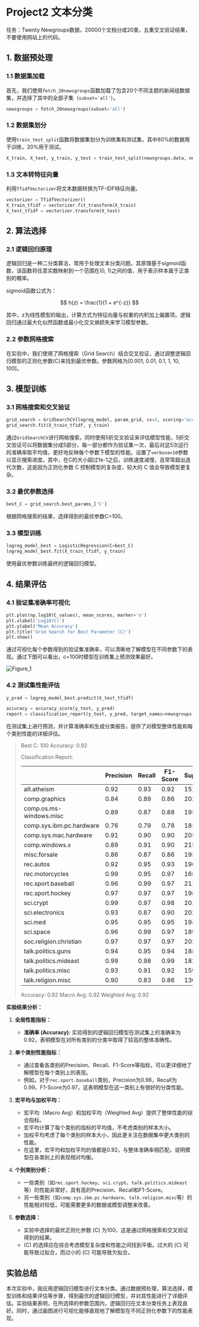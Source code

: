 # Project2 文本分类

任务：Twenty Newgroups数据，20000个文档分成20类，五重交叉验证结果，不要使用网站上的代码。

## 1. 数据预处理

### 1.1 数据集加载

首先，我们使用`fetch_20newsgroups`函数加载了包含20个不同主题的新闻组数据集，并选择了其中的全部子集（`subset='all'`）。

```python
newsgroups = fetch_20newsgroups(subset='all')
```

### 1.2 数据集划分

使用`train_test_split`函数将数据集划分为训练集和测试集，其中80%的数据用于训练，20%用于测试。

```python
X_train, X_test, y_train, y_test = train_test_split(newsgroups.data, newsgroups.target, test_size=0.2, random_state=42)
```

### 1.3 文本转特征向量

利用`TfidfVectorizer`将文本数据转换为TF-IDF特征向量。

```python
vectorizer = TfidfVectorizer()
X_train_tfidf = vectorizer.fit_transform(X_train)
X_test_tfidf = vectorizer.transform(X_test)
```

## 2. 算法选择

### 2.1 逻辑回归原理

逻辑回归是一种二分类算法，常用于处理文本分类问题。其原理基于sigmoid函数，该函数将任意实数映射到一个范围在(0, 1)之间的值，用于表示样本属于正类别的概率。

sigmoid函数公式为：

$$ h(z) = \frac{1}{1 + e^{-z}} $$

其中，z为线性模型的输出，计算方式为特征向量与权重的内积加上偏置项。逻辑回归通过最大化似然函数或最小化交叉熵损失来学习模型参数。

### 2.2 参数网格搜索

在实验中，我们使用了网格搜索（Grid Search）结合交叉验证，通过调整逻辑回归模型的正则化参数\(C\)来找到最优参数。参数网格为\[0.001, 0.01, 0.1, 1, 10, 100\]。

## 3. 模型训练

### 3.1 网格搜索和交叉验证

```python
grid_search = GridSearchCV(logreg_model, param_grid, cv=5, scoring='accuracy', verbose=10)
grid_search.fit(X_train_tfidf, y_train)
```

通过`GridSearchCV`进行网格搜索，同时使用5折交叉验证来评估模型性能，5折交叉验证可以将数据集分成5部分，每一部分都作为验证集一次，最后对这5次运行的准确率取平均值，更好地反映每个参数下模型的性能。设置了`verbose=10`参数以显示搜索进度。其中，在C的大小超过1e-1之后，训练速度减慢，且常常超出迭代次数，这是因为正则化参数 C 控制模型的复杂度，较大的 C 值会导致模型更复杂。

### 3.2 最优参数选择

```python
best_C = grid_search.best_params_['C']
```

根据网格搜索的结果，选择得到的最优参数C=100。

### 3.3 模型训练

```python
logreg_model_best = LogisticRegression(C=best_C)
logreg_model_best.fit(X_train_tfidf, y_train)
```

使用最优参数训练最终的逻辑回归模型。

## 4. 结果评估

### 4.1 验证集准确率可视化

```python
plt.plot(np.log10(C_values), mean_scores, marker='o')
plt.xlabel('Log10(C)')
plt.ylabel('Mean Accuracy')
plt.title('Grid Search for Best Parameter (C)')
plt.show()
```

通过可视化每个参数得到的验证集准确率，可以清晰地了解模型在不同参数下的表现。通过下图可以看出，c=100时模型在训练集上预测效果最好。

![Figure_1](assets/Figure_1-1703335658053-1.png)

### 4.2 测试集性能评估

```python
y_pred = logreg_model_best.predict(X_test_tfidf)

accuracy = accuracy_score(y_test, y_pred)
report = classification_report(y_test, y_pred, target_names=newsgroups.target_names)
```

在测试集上进行预测，并计算准确率和生成分类报告，提供了对模型整体性能和每个类别性能的详细评估。

> Best C: 100
> Accuracy: 0.92
>
> Classification Report:
>
> |                          | Precision | Recall | F1-Score | Support |
> | ------------------------ | --------- | ------ | -------- | ------- |
> | alt.atheism              | 0.92      | 0.93   | 0.92     | 151     |
> | comp.graphics            | 0.84      | 0.89   | 0.86     | 202     |
> | comp.os.ms-windows.misc  | 0.89      | 0.87   | 0.88     | 195     |
> | comp.sys.ibm.pc.hardware | 0.76      | 0.79   | 0.78     | 183     |
> | comp.sys.mac.hardware    | 0.91      | 0.90   | 0.90     | 205     |
> | comp.windows.x           | 0.89      | 0.91   | 0.90     | 215     |
> | misc.forsale             | 0.86      | 0.87   | 0.86     | 193     |
> | rec.autos                | 0.92      | 0.95   | 0.93     | 196     |
> | rec.motorcycles          | 0.99      | 0.95   | 0.97     | 168     |
> | rec.sport.baseball       | 0.96      | 0.99   | 0.97     | 211     |
> | rec.sport.hockey         | 0.97      | 0.97   | 0.97     | 198     |
> | sci.crypt                | 0.99      | 0.97   | 0.98     | 201     |
> | sci.electronics          | 0.93      | 0.87   | 0.90     | 202     |
> | sci.med                  | 0.95      | 0.95   | 0.95     | 194     |
> | sci.space                | 0.96      | 0.99   | 0.97     | 189     |
> | soc.religion.christian   | 0.97      | 0.97   | 0.97     | 202     |
> | talk.politics.guns       | 0.94      | 0.95   | 0.94     | 188     |
> | talk.politics.mideast    | 0.99      | 0.98   | 0.99     | 182     |
> | talk.politics.misc       | 0.93      | 0.91   | 0.92     | 159     |
> | talk.religion.misc       | 0.90      | 0.83   | 0.86     | 136     |
>
> Accuracy: 0.92
> Macro Avg: 0.92
> Weighted Avg: 0.92

**实验结果分析：**

1. **全局性能指标：**
   - **准确率 (Accuracy):** 实验得到的逻辑回归模型在测试集上的准确率为0.92，表明模型在对所有类别的分类中取得了较高的整体准确性。

2. **单个类别性能指标：**
   - 通过查看各类别的Precision、Recall、F1-Score等指标，可以更详细地了解模型在每个类别上的表现。
   - 例如，对于`rec.sport.baseball`类别，Precision为0.96，Recall为0.99，F1-Score为0.97，这表明模型在这一类别上有很好的分类性能。

3. **宏平均与加权平均：**
   - 宏平均（Macro Avg）和加权平均（Weighted Avg）提供了整体性能的综合指标。
   - 宏平均计算了每个类别的指标的平均值，不考虑类别的样本大小。
   - 加权平均考虑了每个类别的样本大小，因此更关注在数据集中更大类别的性能。
   - 在这里，宏平均和加权平均的值都是0.92，与整体准确率相匹配，说明模型在各类别上的表现相对均衡。

4. **个别类别分析：**
   - 一些类别（如`rec.sport.hockey`、`sci.crypt`、`talk.politics.mideast`等）的性能非常好，具有高的Precision、Recall和F1-Score。
   - 另一些类别（如`comp.sys.ibm.pc.hardware`、`talk.religion.misc`等）的性能相对较低，可能需要更多的数据或模型调整来改善。

5. **参数选择：**
   - 实验中选择的最优正则化参数 \(C\) 为100，这是通过网格搜索和交叉验证得到的结果。
   - \(C\) 的选择应在综合考虑模型复杂度和性能之间找到平衡。过大的 \(C\) 可能导致过拟合，而过小的 \(C\) 可能导致欠拟合。

## 实验总结

本次实验中，我应用逻辑回归模型进行文本分类。通过数据预处理，算法选择，模型训练和结果评估等步骤，得到最优的逻辑回归模型，并对其性能进行了详细评估。实验结果表明，在所选择的参数范围内，逻辑回归在文本分类任务上表现良好。同时，通过画图进行可视化能够直观地了解模型在不同正则化参数下的性能表现。

